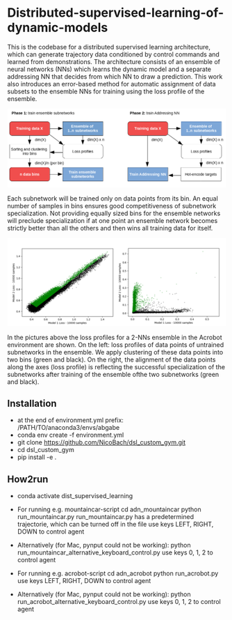 # Distributed-supervised-learning-of-dynamic-models 

This is the codebase for  a  distributed  supervised  learning  architecture, which  can  generate  trajectory  data  conditioned  by  control  commands and  learned  from  demonstrations.  The  architecture  consists  of  an  ensemble of neural networks (NNs) which learns the dynamic model and a separate addressing NN that decides from which NN to draw a prediction. This work also introduces an error-based method for automatic assignment of data subsets to the ensemble NNs for training using the loss profile of the ensemble.

![training](https://github.com/NicoBach/distributed-dynamics-model/blob/master/pictures/image-train.png)


 Each subnetwork will be trained only on data points from its bin. An equal number of samples in bins ensures good competitiveness of  subnetwork  specialization.  Not  providing  equally  sized  bins  for  the  ensemble  networks  will  preclude  specialization  if  at  one  point  an  ensemble  network becomes strictly better than all the others and then wins all training data for itself.
 
![2d-lossspace-before-training](https://github.com/NicoBach/distributed-dynamics-model/blob/master/pictures/image-ls1.png)

In the pictures above the loss profiles for a 2-NNs ensemble in the Acrobot environment are shown. On the left: loss  profiles  of  data  points  of  untrained  subnetworks  in  the  ensemble.  We apply clustering of these data points into two bins (green and black). On the right, the alignment of the data points along the axes (loss profile) is reflecting the successful specialization of the subnetworks after training of the ensemble ofthe two subnetworks (green and black).

## Installation
  
  - at the end of environment.yml prefix: /PATH/TO/anaconda3/envs/abgabe
  - conda env create -f environment.yml
  - git clone https://github.com/NicoBach/dsl_custom_gym.git
  - cd dsl_custom_gym
  - pip install -e .

## How2run
  
  - conda activate dist_supervised_learning
  - For running e.g. mountaincar-script
       cd adn_mountaincar
       python run_mountaincar.py
       run_mountaincar.py has a predetermined trajectorie,
       which can be turned off in the file
       use keys LEFT, RIGHT, DOWN to control agent
   - Alternatively (for Mac, pynput could not be working):
       python run_mountaincar_alternative_keyboard_control.py
       use keys 0, 1, 2 to control agent

  - For running e.g. acrobot-script
       cd adn_acrobot
       python run_acrobot.py
       use keys LEFT, RIGHT, DOWN to control agent
   - Alternatively (for Mac, pynput could not be working):
       python run_acrobot_alternative_keyboard_control.py
       use keys 0, 1, 2 to control agent




